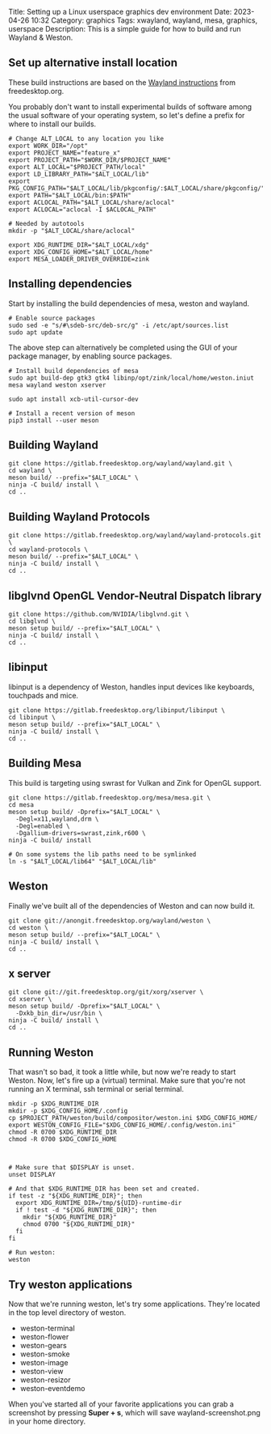 Title: Setting up a Linux userspace graphics dev environment
Date: 2023-04-26 10:32
Category: graphics
Tags: xwayland, wayland, mesa, graphics, userspace
Description: This is a simple guide for how to build and run Wayland & Weston.

## Set up alternative install location

These build instructions are based on the [Wayland instructions](https://wayland.freedesktop.org/building.html)
from freedesktop.org.

You probably don't want to install experimental builds of software among the usual
software of your operating system, so let's define a prefix for where to install
our builds.

    # Change ALT_LOCAL to any location you like
    export WORK_DIR="/opt"
    export PROJECT_NAME="feature_x"
	export PROJECT_PATH="$WORK_DIR/$PROJECT_NAME"
	export ALT_LOCAL="$PROJECT_PATH/local"
    export LD_LIBRARY_PATH="$ALT_LOCAL/lib"
    export PKG_CONFIG_PATH="$ALT_LOCAL/lib/pkgconfig/:$ALT_LOCAL/share/pkgconfig/"
    export PATH="$ALT_LOCAL/bin:$PATH"
    export ACLOCAL_PATH="$ALT_LOCAL/share/aclocal"
    export ACLOCAL="aclocal -I $ACLOCAL_PATH"

    # Needed by autotools
    mkdir -p "$ALT_LOCAL/share/aclocal"

    export XDG_RUNTIME_DIR="$ALT_LOCAL/xdg"
    export XDG_CONFIG_HOME="$ALT_LOCAL/home"
    export MESA_LOADER_DRIVER_OVERRIDE=zink

## Installing dependencies

Start by installing the build dependencies of mesa, weston and wayland.

    # Enable source packages
    sudo sed -e "s/#\sdeb-src/deb-src/g" -i /etc/apt/sources.list
    sudo apt update

The above step can alternatively be completed using the GUI of your
package manager, by enabling source packages.

    # Install build dependencies of mesa
    sudo apt build-dep gtk3 gtk4 libinp/opt/zink/local/home/weston.iniut mesa wayland weston xserver

    sudo apt install xcb-util-cursor-dev

    # Install a recent version of meson
    pip3 install --user meson

## Building Wayland

    git clone https://gitlab.freedesktop.org/wayland/wayland.git \
    cd wayland \
    meson build/ --prefix="$ALT_LOCAL" \
    ninja -C build/ install \
    cd ..

## Building Wayland Protocols

    git clone https://gitlab.freedesktop.org/wayland/wayland-protocols.git \
    cd wayland-protocols \
    meson build/ --prefix="$ALT_LOCAL" \
    ninja -C build/ install \
    cd ..

## libglvnd OpenGL Vendor-Neutral Dispatch library

    git clone https://github.com/NVIDIA/libglvnd.git \
    cd libglvnd \
    meson setup build/ --prefix="$ALT_LOCAL" \
    ninja -C build/ install \
    cd ..

## libinput
libinput is a dependency of Weston, handles input devices like keyboards, touchpads and mice.

    git clone https://gitlab.freedesktop.org/libinput/libinput \
    cd libinput \
    meson setup build/ --prefix="$ALT_LOCAL" \
    ninja -C build/ install \
    cd ..

## Building Mesa

This build is targeting using swrast for Vulkan and Zink for OpenGL support.

    git clone https://gitlab.freedesktop.org/mesa/mesa.git \
    cd mesa
    meson setup build/ -Dprefix="$ALT_LOCAL" \
      -Degl=x11,wayland,drm \
      -Degl=enabled \
      -Dgallium-drivers=swrast,zink,r600 \
    ninja -C build/ install

    # On some systems the lib paths need to be symlinked
    ln -s "$ALT_LOCAL/lib64" "$ALT_LOCAL/lib"

## Weston
Finally we've built all of the dependencies of Weston and can now build it.

    git clone git://anongit.freedesktop.org/wayland/weston \
    cd weston \
    meson setup build/ --prefix="$ALT_LOCAL" \
    ninja -C build/ install \
    cd ..

## x server
    git clone git://git.freedesktop.org/git/xorg/xserver \
    cd xserver \
    meson setup build/ -Dprefix="$ALT_LOCAL" \
      -Dxkb_bin_dir=/usr/bin \
    ninja -C build/ install \
    cd ..


## Running Weston
That wasn't so bad, it took a little while, but now we're ready to start Weston.
Now, let's fire up a (virtual) terminal. Make sure that you're not running an
X terminal, ssh terminal or serial terminal.

    mkdir -p $XDG_RUNTIME_DIR
    mkdir -p $XDG_CONFIG_HOME/.config
    cp $PROJECT_PATH/weston/build/compositor/weston.ini $XDG_CONFIG_HOME/
    export WESTON_CONFIG_FILE="$XDG_CONFIG_HOME/.config/weston.ini"
    chmod -R 0700 $XDG_RUNTIME_DIR
    chmod -R 0700 $XDG_CONFIG_HOME



    # Make sure that $DISPLAY is unset.
    unset DISPLAY

    # And that $XDG_RUNTIME_DIR has been set and created.
    if test -z "${XDG_RUNTIME_DIR}"; then
      export XDG_RUNTIME_DIR=/tmp/${UID}-runtime-dir
      if ! test -d "${XDG_RUNTIME_DIR}"; then
        mkdir "${XDG_RUNTIME_DIR}"
        chmod 0700 "${XDG_RUNTIME_DIR}"
      fi
    fi

    # Run weston:
    weston

## Try weston applications
Now that we're running weston, let's try some applications.
They're located in the top level directory of weston.

 * weston-terminal
 * weston-flower
 * weston-gears
 * weston-smoke
 * weston-image
 * weston-view
 * weston-resizor
 * weston-eventdemo

When you've started all of your favorite applications you can grab a screenshot 
by pressing **Super + s**, which will save wayland-screenshot.png in your home
directory.

